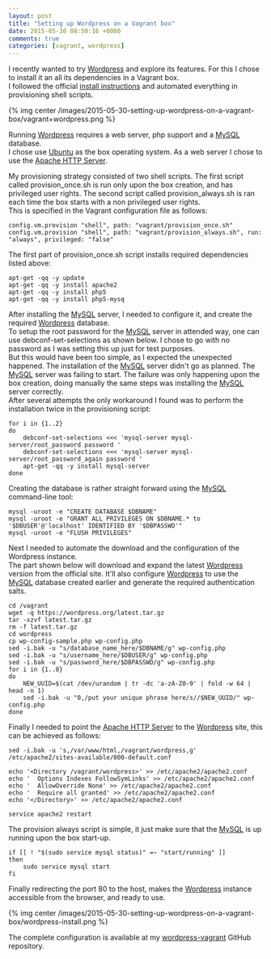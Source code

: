 ```yaml
---
layout: post
title: "Setting up Wordpress on a Vagrant box"
date: 2015-05-30 08:50:16 +0000
comments: true
categories: [vagrant, wordpress]
---
```



I recently wanted to try [Wordpress](http://wordpress.org) and explore its features.
For this I chose to install it an all its dependencies in a Vagrant box.  
I followed the official [install instructions](http://codex.wordpress.org/Installing_WordPress) and automated everything in provisioning shell scripts.  

{% img center /images/2015-05-30-setting-up-wordpress-on-a-vagrant-box/vagrant+wordpress.png %}

<!-- more -->

Running [Wordpress](http://wordpress.org) requires a web server, php support and a [MySQL](https://www.mysql.com/) database.  
I chose use [Ubuntu](http://www.ubuntu.com/) as the box operating system. As a web server I chose to use the [Apache HTTP Server](http://httpd.apache.org/).      

My provisioning strategy consisted of two shell scripts.
The first script called provision_once.sh is run only upon the box creation, and has privileged user rights. The second script called provision_always.sh is ran each time the box starts with a non privileged user rights.  
This is specified in the Vagrant configuration file as follows:  

	config.vm.provision "shell", path: "vagrant/provision_once.sh"
	config.vm.provision "shell", path: "vagrant/provision_always.sh", run: "always", privileged: "false"  

The first part of provision_once.sh script installs required dependencies listed above:  

	apt-get -qq -y update
	apt-get -qq -y install apache2
	apt-get -qq -y install php5 
	apt-get -qq -y install php5-mysq  

After installing the [MySQL](https://www.mysql.com/) server, I needed to configure it, and create the required [Wordpress](http://wordpress.org) database.  
To setup the root password for the [MySQL](https://www.mysql.com/) server in attended way, one can use debconf-set-selections as shown below. I chose to go with no password as I was setting this up just for test purposes.   
But this would have been too simple, as I expected the unexpected happened. The installation of the [MySQL](https://www.mysql.com/) server didn't go as planned. The [MySQL](https://www.mysql.com/) server was failing to start. The failure was only happening upon the box creation, doing manually the same steps was installing the [MySQL](https://www.mysql.com/) server correctly.  
After several attempts the only workaround I found was to perform the installation twice in the provisioning script:     

	for i in {1..2}  
	do
		debconf-set-selections <<< 'mysql-server mysql-server/root_password password '  
		debconf-set-selections <<< 'mysql-server mysql-server/root_password_again password '  
		apt-get -qq -y install mysql-server  
	done  




Creating the database is rather straight forward using the [MySQL](https://www.mysql.com/) command-line tool:  

	mysql -uroot -e "CREATE DATABASE $DBNAME"
	mysql -uroot -e "GRANT ALL PRIVILEGES ON $DBNAME.* to '$DBUSER'@'localhost' IDENTIFIED BY '$DBPASSWD'"  
	mysql -uroot -e "FLUSH PRIVILEGES"

Next I needed to automate the download and the configuration of the Wordpress instance.  
The part shown below will download and expand the latest [Wordpress](http://wordpress.org) version from the official site.  It'll also configure [Wordpress](http://wordpress.org) to use the [MySQL](https://www.mysql.com/) database created earlier and generate the required authentication salts.

	cd /vagrant
	wget -q https://wordpress.org/latest.tar.gz
	tar -xzvf latest.tar.gz 
	rm -f latest.tar.gz
	cd wordpress
	cp wp-config-sample.php wp-config.php	
	sed -i.bak -u "s/database_name_here/$DBNAME/g" wp-config.php
	sed -i.bak -u "s/username_here/$DBUSER/g" wp-config.php
	sed -i.bak -u "s/password_here/$DBPASSWD/g" wp-config.php	
	for i in {1..8}
	do
		NEW_UUID=$(cat /dev/urandom | tr -dc 'a-zA-Z0-9' | fold -w 64 | head -n 1)
		sed -i.bak -u "0,/put your unique phrase here/s//$NEW_UUID/" wp-config.php		
	done

Finally I needed to point the [Apache HTTP Server](http://httpd.apache.org/) to the [Wordpress](http://wordpress.org) site, this can be achieved as follows:  

	sed -i.bak -u 's,/var/www/html,/vagrant/wordpress,g' /etc/apache2/sites-available/000-default.conf
	
	echo '<Directory /vagrant/wordpress>' >> /etc/apache2/apache2.conf
	echo '	Options Indexes FollowSymLinks' >> /etc/apache2/apache2.conf
	echo '	AllowOverride None' >> /etc/apache2/apache2.conf
	echo '	Require all granted' >> /etc/apache2/apache2.conf
	echo '</Directory>' >> /etc/apache2/apache2.conf
	
	service apache2 restart

The provision always script is simple, it just make sure that the [MySQL](https://www.mysql.com/) is up running upon the box start-up.

	if [[ ! "$(sudo service mysql status)" =~ "start/running" ]]
	then
	    sudo service mysql start
	fi


Finally redirecting the port 80 to the host, makes the [Wordpress](http://wordpress.org) instance accessible from the browser, and ready to use.

{% img center /images/2015-05-30-setting-up-wordpress-on-a-vagrant-box/wordpress-install.png %}

The complete configuration is available at my [wordpress-vagrant](https://github.com/bil-t/wordpress-vagrant) GitHub repository.
